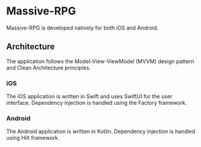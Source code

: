# Massive-RPG

Massive-RPG is developed natively for both iOS and Android.

## Architecture

The application follows the Model-View-ViewModel (MVVM) design pattern and Clean Architecture principles.

### iOS

The iOS application is written in Swift and uses SwiftUI for the user interface. Dependency injection is handled using the Factory framework.

### Android

The Android application is written in Kotlin. Dependency injection is handled using Hilt framework.

